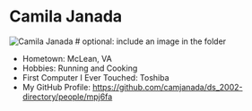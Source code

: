 # Camila Janada

![Camila Janada](images.jpg)   # optional: include an image in the folder

- Hometown: McLean, VA
- Hobbies: Running and Cooking
- First Computer I Ever Touched: Toshiba
- My GitHub Profile: https://github.com/camjanada/ds_2002-directory/people/mpj6fa
